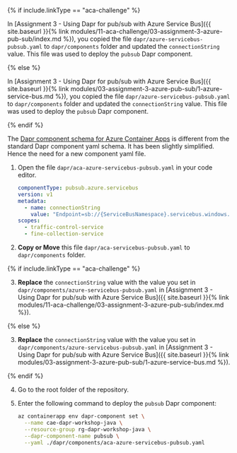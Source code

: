 {% if include.linkType == "aca-challenge" %}

In [Assignment 3 - Using Dapr for pub/sub with Azure Service Bus]({{ site.baseurl }}{% link modules/11-aca-challenge/03-assignment-3-azure-pub-sub/index.md %}), you copied the file `dapr/azure-servicebus-pubsub.yaml` to `dapr/components` folder and updated the `connectionString` value. This file was used to deploy the `pubsub` Dapr component.

{% else %}

In [Assignment 3 - Using Dapr for pub/sub with Azure Service Bus]({{ site.baseurl }}{% link modules/03-assignment-3-azure-pub-sub/1-azure-service-bus.md %}), you copied the file `dapr/azure-servicebus-pubsub.yaml` to `dapr/components` folder and updated the `connectionString` value. This file was used to deploy the `pubsub` Dapr component.

{% endif %}

The [Dapr component schema for Azure Container Apps](https://learn.microsoft.com/en-us/azure/container-apps/dapr-overview?tabs=bicep1%2Cyaml#component-schema) is different from the standard Dapr component yaml schema. It has been slightly simplified. Hence the need for a new component yaml file.

1. Open the file `dapr/aca-azure-servicebus-pubsub.yaml` in your code editor.

    ```yaml
    componentType: pubsub.azure.servicebus
    version: v1
    metadata:
      - name: connectionString
        value: "Endpoint=sb://{ServiceBusNamespace}.servicebus.windows.net/;SharedAccessKeyName={PolicyName};SharedAccessKey={Key};EntityPath={ServiceBus}"
    scopes:
      - traffic-control-service
      - fine-collection-service
    ```

2. **Copy or Move** this file `dapr/aca-servicebus-pubsub.yaml` to `dapr/components` folder.

{% if include.linkType == "aca-challenge" %}

3. **Replace** the `connectionString` value with the value you set in `dapr/components/azure-servicebus-pubsub.yaml` in [Assignment 3 - Using Dapr for pub/sub with Azure Service Bus]({{ site.baseurl }}{% link modules/11-aca-challenge/03-assignment-3-azure-pub-sub/index.md %}).

{% else %}

3. **Replace** the `connectionString` value with the value you set in `dapr/components/azure-servicebus-pubsub.yaml` in [Assignment 3 - Using Dapr for pub/sub with Azure Service Bus]({{ site.baseurl }}{% link modules/03-assignment-3-azure-pub-sub/1-azure-service-bus.md %}).

{% endif %}

4. Go to the root folder of the repository.

5. Enter the following command to deploy the `pubsub` Dapr component:

    ```bash
    az containerapp env dapr-component set \
      --name cae-dapr-workshop-java \
      --resource-group rg-dapr-workshop-java \
      --dapr-component-name pubsub \
      --yaml ./dapr/components/aca-azure-servicebus-pubsub.yaml
    ```
